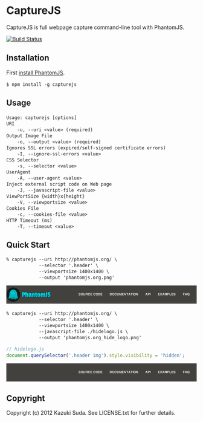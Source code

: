 CaptureJS
=========

CaptureJS is full webpage capture command-line tool with PhantomJS.

[![Build Status](https://travis-ci.org/superbrothers/capturejs.png?branch=master)](https://travis-ci.org/superbrothers/capturejs)

Installation
------------

First [install PhantomJS](http://phantomjs.org/download.html).


    $ npm install -g capturejs

Usage
-----

    Usage: capturejs [options]
    URI
        -u, --uri <value> (required)
    Output Image File
        -o, --output <value> (required)
    Ignores SSL errors (expired/self-signed certificate errors)
        -I, --ignore-ssl-errors <value>
    CSS Selector
        -s, --selector <value>
    UserAgent
        -A, --user-agent <value>
    Inject external script code on Web page
        -J, --javascript-file <value>
    ViewPortSize {width}x{height}
        -V, --viewportsize <value>
    Cookies File
        -c, --cookies-file <value>
    HTTP Timeout (ms)
        -T, --timeout <value>

Quick Start
-----------

    % capturejs --uri http://phantomjs.org/ \
                --selector '.header' \
                --viewportsize 1400x1400 \
                --output 'phantomjs.org.png'

![phantomjs org](screenshots/phantomjs_org.png)

    % capturejs --uri http://phantomjs.org/ \
                --selector '.header' \
                --viewportsize 1400x1400 \
                --javascript-file ./hidelogo.js \
                --output 'phantomjs.org_hide_logo.png'

```javascript
// hidelogo.js
document.querySelector('.header img').style.visibility = 'hidden';
```

![phantomjs org_hide_logo](screenshots/phantomjs_org_hide_logo.png)

Copyright
---------

Copyright (c) 2012 Kazuki Suda. See LICENSE.txt for further details.
